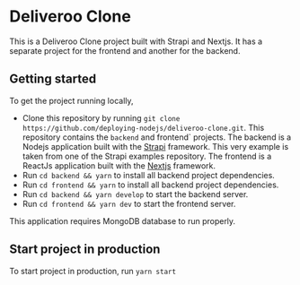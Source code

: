 # Deliveroo Clone
This is a Deliveroo Clone project built with Strapi and Nextjs. It has a separate project for the frontend and another for the backend. 
## Getting started

To get the project running locally, 

- Clone this repository by running `git clone https://github.com/deploying-nodejs/deliveroo-clone.git`. This repository contains the `backend` and frontend` projects. The backend is a Nodejs application built with the [Strapi](https://strapi.io) framework. This very example is taken from one of the Strapi examples repository. The frontend is a ReactJs application built with the [Nextjs](https://nextjs.org) framework.
- Run `cd backend && yarn` to install all backend project dependencies.
- Run `cd frontend && yarn` to install all backend project dependencies.
- Run `cd backend && yarn develop` to start the backend server.
- Run `cd frontend && yarn dev` to start the frontend server.

This application requires MongoDB database to run properly.

## Start project in production
To start project in production, run `yarn start`
